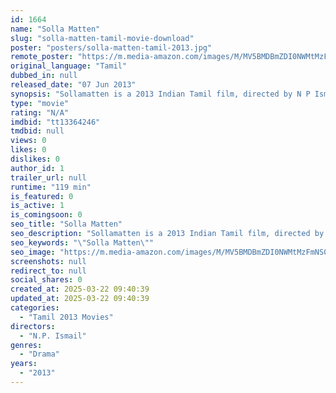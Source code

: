 ```yaml
---
id: 1664
name: "Solla Matten"
slug: "solla-matten-tamil-movie-download"
poster: "posters/solla-matten-tamil-2013.jpg"
remote_poster: "https://m.media-amazon.com/images/M/MV5BMDBmZDI0NWMtMzFmNS00ZGM2LWJmNGYtNjA2ZjRmM2NlNzQ1XkEyXkFqcGdeQXVyMTA4NDIzMTY1._V1_SX300.jpg"
original_language: "Tamil"
dubbed_in: null
released_date: "07 Jun 2013"
synopsis: "Sollamatten is a 2013 Indian Tamil film, directed by N P Ismail. The film stars Sakthi, Jismy, Adithya, Laxmi and Jithan in lead roles. The film had musical score by Rajesh Mohan. Watch the..."
type: "movie"
rating: "N/A"
imdbid: "tt13364246"
tmdbid: null
views: 0
likes: 0
dislikes: 0
author_id: 1
trailer_url: null
runtime: "119 min"
is_featured: 0
is_active: 1
is_comingsoon: 0
seo_title: "Solla Matten"
seo_description: "Sollamatten is a 2013 Indian Tamil film, directed by N P Ismail. The film stars Sakthi, Jismy, Adithya, Laxmi and Jithan in lead roles. The film had musical score by Rajesh Mohan. Watch the..."
seo_keywords: "\"Solla Matten\""
seo_image: "https://m.media-amazon.com/images/M/MV5BMDBmZDI0NWMtMzFmNS00ZGM2LWJmNGYtNjA2ZjRmM2NlNzQ1XkEyXkFqcGdeQXVyMTA4NDIzMTY1._V1_SX300.jpg"
screenshots: null
redirect_to: null
social_shares: 0
created_at: 2025-03-22 09:40:39
updated_at: 2025-03-22 09:40:39
categories:
  - "Tamil 2013 Movies"
directors:
  - "N.P. Ismail"
genres:
  - "Drama"
years:
  - "2013"
---
```

